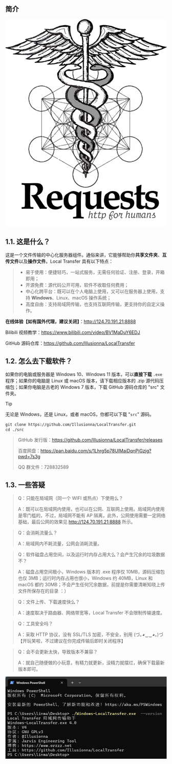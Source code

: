 ## 简介

<div style="text-align: center;">
    <img src="./requests-sidebar.png" style="zoom:100%;" alt="Oops?">
</div>

## 1.1. 这是什么？

这是一个文件传输的中心化服务器组件。通俗来讲，它能够帮助你**共享文件夹**、**互传文件**以及**操作文件**。Local Transfer 具有以下特点：

> - 易于使用：便捷轻巧，一站式服务，无需任何验证、注册、登录，开箱即用；
> - 开源免费：源代码公开可用，软件不收取任何费用；
> - 中心化跨平台：既可以在个人电脑上使用，又可以在服务器上使用，支持 **Windows**、Linux、macOS 操作系统；
> - 高度自由：支持局域网传输，也支持互联网传输，更支持你的自定义操作。

**在线体验【如有国外代理，建议关闭】**：http://124.70.191.21:8888

Bilibili 视频教学：https://www.bilibili.com/video/BV1MaDuY6EDJ

GitHub 源码仓库：https://github.com/Illusionna/LocalTransfer

## 1.2. 怎么去下载软件？

如果你的电脑或服务器是 Windows 10、Windows 11 版本，可以**直接下载** `.exe` 程序；如果你的电脑是 Linux 或 macOS 版本，请下载相应版本的 .zip 源代码压缩包；如果你电脑是古老的 Windows 7 版本，下载 GitHub 源码仓库的 "src" 文件夹。

> [!TIP]
> 无论是 Windows，还是 Linux，或者 macOS，你都可以下载 "`src`" 源码。
> ```Bash, PowerShell
> git clone https://github.com/Illusionna/LocalTransfer.git
> cd ./src
> ```

> GitHub 发行版：https://github.com/Illusionna/LocalTransfer/releases
>
> 百度网盘：https://pan.baidu.com/s/1Lhrg5p78UlMaiDqnPjGzjg?pwd=7s3g
>
> QQ 群文件：728832589

## 1.3. 一些答疑

> Q：只能在局域网（同一个 WIFI 或热点）下使用么？
>
> A：既可以在局域网内使用，也可以在公网、互联网上使用。局域网内使用是零门槛的，不过，局域网不能有 AP 隔离，此外，公网使用需要一定网络基础，最后公网的效果见 http://124.70.191.21:8888 所示。

> Q：会消耗流量么？
>
> A：局域网内不耗流量，公网会消耗流量。

> Q：软件磁盘占用空间，以及运行时内存占用大么？会产生冗余的垃圾数据不？
>
> A：磁盘占用空间极小，Windows 版本的 .exe 程序仅 10MB，源码压缩包也仅 3MB；运行时内存占用也很小，Windows 约 40MB，Linux 和 macOS 都约 30MB；不会产生任何冗余数据，前提是你需要清晰知晓上传文件所保存在的目录 ：）

> Q：文件上传、下载速度快么？
>
> A：速度取决于路由器、网络带宽等，Local Transfer 不会限制传输速度。

> Q：工具安全吗？
>
> A：采取 HTTP 协议，没有 SSL/TLS 加密，不安全，别用 (づ｡◕‿‿◕｡)づ【开玩笑啦，不过建议在你完成传输后即时关闭程序】

> Q：会不会更新太快，导致版本不兼容？
>
> A：就自己随便做的小玩意，有精力就更新，没精力就摆烂，确保下载最新版本即可。

<div style="text-align: center;">
    <img src="../assets/img/version.png" style="zoom:100%;" alt="Oops?">
</div>
